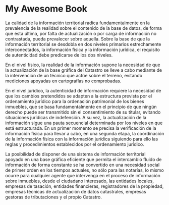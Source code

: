 # My Awesome Book

La calidad de la información territorial radica fundamentalmente en la prevalencia de la realidad sobre el contenido de la base de datos, de forma que ésta última, por falta de actualización o por carga de información no contrastada, pueda prevalecer sobre aquella. Sobre la base de que la información territorial se desdobla en dos niveles primarios estrechamente interconectados, la información física y la información jurídica, el requisito de autenticidad debe predicarse de los dos niveles.

En el nivel físico, la realidad de la información supone la necesidad de que la actualización de la base gráfica del Catastro se lleve a cabo mediante de la intervención de un técnico que actúe sobre el terreno, evitando mediciones apoyadas en cartografías no comprobadas.

En el nivel jurídico, la autenticidad de información requiere la necesidad de que los cambios pretendidos se adapten a la estructura prevista por el ordenamiento jurídico para la ordenación patrimonial de los bienes inmuebles, que se basa fundamentalmente en el principio de que ningún derecho puede ser transmitido sin el consentimiento de su titular, evitando situaciones jurídicas de indefensión. A su vez, la actualización de la información sigue una pauta secuencial determinada por los niveles en que está estructurada. En un primer momento se precisa la verificación de la información física para llevar a cabo, en una segunda etapa, la coordinación de la información física con la información jurídica siguiendo para ello las reglas y procedimientos establecidos por el ordenamiento jurídico.

La posibilidad de disponer de una sistema de información territorial apoyado en una base gráfica eficiente que permita el intercambio fluido de información de forma constante se ha convertido en una necesidad social de primer orden en los tiempos actuales, no sólo para las notarías, lo mismo ocurre para cualquier agente que intervenga en el proceso de información sobre inmuebles, desde el ciudadano interesado, las entidades locales, empresas de tasación, entidades financieras, registradores de la propiedad, empresas técnicas de actualización de datos catastrales, empresas gestoras de tributaciones y el propio Catastro.






